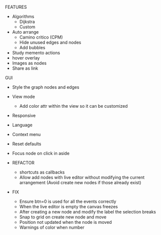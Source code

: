 FEATURES
  - Algorithms 
    - Dijkstra
    - Custom
  - Auto arrange
    - Camino critico (CPM)
    - Hide unused edges and nodes
    - Add bubbles
  - Study memento actions
  - hover overlay
  - Images as nodes
  - Share as link

GUI
  - Style the graph nodes and edges
  - View mode
    - Add color attr within the view so it can be customized
  - Responsive
  - Language
  - Context menu
  - Reset defaults
  - Focus node on click in aside


- REFACTOR 
  - shortcuts as callbacks
  - Allow add nodes with live editor without modifying the current arrangement (Avoid create new nodes if those already exist)

- FIX
  - Ensure btn=0 is used for all the events correctly
  - When the live editor is empty the canvas freezes
  - After creating a new node and modify the label the selection breaks
  - Snap to grid on create new node and move
  - Position not updated when the node is moved
  - Warnings of color when number
